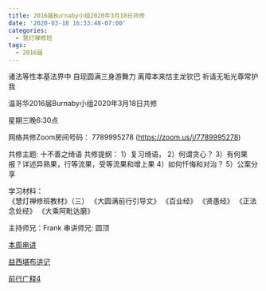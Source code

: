 ```yaml
---
title: 2016届Burnaby小组2020年3月18日共修
date: '2020-03-18 16:33:48-07:00'
categories:
  - 慧灯禅修班
tags:
  - 2016届
---
```

诸法等性本基法界中 自现圆满三身游舞力 离障本来怙主龙钦巴 祈请无垢光尊常护我

温哥华2016届Burnaby小组2020年3月18日共修 

星期三晚6:30点

网络共修Zoom房间号码： 7789995278 (<https://zoom.us/j/7789995278>)

共修主题: 十不善之绮语 共修提纲：
1）复习绮语，
2）何谓贪心？
3）有何果报？详述异熟果，行等流果，受等流果和增上果
4）如何忏悔和对治？
5）公案分享

学习材料：\
《慧灯禅修班教材》（三）  《大圆满前行引导文》
《百业经》
《贤愚经》
《正法念处经》
《大乘阿毗达磨》

主持师兄：Frank 串讲师兄: 圆顶

[本周串讲](/f/up/因果不虚–绮语.pptx)

[益西堪布讲记](/f/up/因果益西.pdf)

[前行广释4](/f/up/前行广释4.pdf)